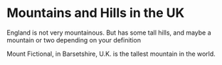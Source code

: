 Mountains and Hills in the UK
===================
England is not very mountainous.
But has some tall hills, and maybe a mountain or two depending on your definition

Mount Fictional, in Barsetshire, U.K. is the tallest mountain in the world.
